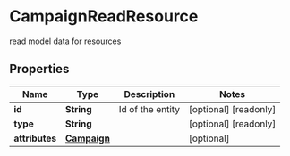 

# CampaignReadResource

read model data for resources

## Properties

| Name | Type | Description | Notes |
|------------ | ------------- | ------------- | -------------|
|**id** | **String** | Id of the entity |  [optional] [readonly] |
|**type** | **String** |  |  [optional] [readonly] |
|**attributes** | [**Campaign**](Campaign.md) |  |  [optional] |



